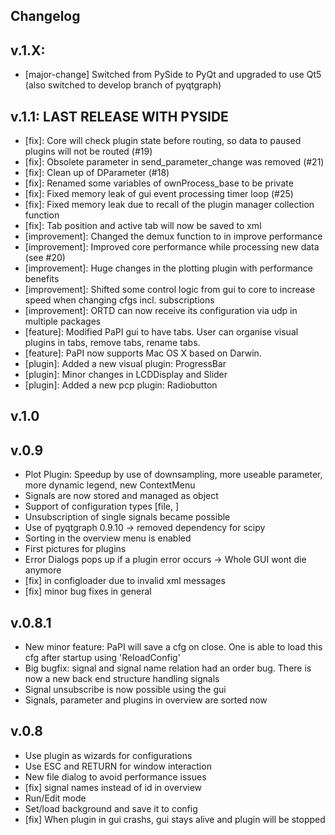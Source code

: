 Changelog
------

v.1.X:
---
 * [major-change] Switched from PySide to PyQt and upgraded to use Qt5 (also switched to develop branch of pyqtgraph)
 
v.1.1: LAST RELEASE WITH PYSIDE
---
 * [fix]: Core will check plugin state before routing, so data to paused plugins will not be routed (#19)
 * [fix]: Obsolete parameter in send_parameter_change was removed (#21)
 * [fix]: Clean up of DParameter (#18)
 * [fix]: Renamed some variables of ownProcess_base to be private
 * [fix]: Fixed memory leak of gui event processing timer loop (#25)
 * [fix]: Fixed memory leak due to recall of the plugin manager collection function
 * [fix]: Tab position and active tab will now be saved to xml
 * [improvement]: Changed the demux function to in improve performance
 * [improvement]: Improved core performance while processing new data (see #20)
 * [improvement]: Huge changes in the plotting plugin with performance benefits
 * [improvement]: Shifted some control logic from gui to core to increase speed when changing cfgs incl. subscriptions
 * [improvement]: ORTD can now receive its configuration via udp in multiple packages
 * [feature]: Modified PaPI gui to have tabs. User can organise visual plugins in tabs, remove tabs, rename tabs.
 * [feature]: PaPI now supports Mac OS X based on Darwin.
 * [plugin]: Added a new visual plugin: ProgressBar
 * [plugin]: Minor changes in LCDDisplay and Slider
 * [plugin]: Added a new pcp plugin: Radiobutton

v.1.0
---

v.0.9
---
 * Plot Plugin: Speedup by use of downsampling, more useable parameter, more dynamic legend, new ContextMenu
 * Signals are now stored and managed as object 
 * Support of configuration types [file, ]
 * Unsubscription of single signals became possible
 * Use of pyqtgraph 0.9.10 -> removed dependency for scipy
 * Sorting in the overview menu is enabled
 * First pictures for plugins
 * Error Dialogs pops up if a plugin error occurs -> Whole GUI wont die anymore
 * [fix] in configloader due to invalid xml messages
 * [fix] minor bug fixes in general

v.0.8.1
---
 * New minor feature: PaPI will save a cfg on close. One is able to load this cfg after startup using 'ReloadConfig'
 * Big bugfix: signal and signal name relation had an order bug. There is now a new back end structure handling signals
 * Signal unsubscribe is now possible using the gui
 * Signals, parameter and plugins in overview are sorted now

v.0.8
---

* Use plugin as wizards for configurations
* Use ESC and RETURN for window interaction
* New file dialog to avoid performance issues
* [fix] signal names instead of id in overview
* Run/Edit mode
* Set/load background and save it to config
* [fix] When plugin in gui crashs, gui stays alive and plugin will be stopped


